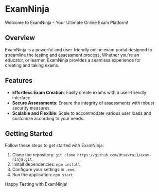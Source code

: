 # ExamNinja 

Welcome to ExamNinja – Your Ultimate Online Exam Platform!

## Overview

ExamNinja is a powerful and user-friendly online exam portal designed to streamline the testing and assessment process. Whether you're an educator, or learner, ExamNinja provides a seamless experience for creating and taking exams.

## Features

- **Effortless Exam Creation**: Easily create exams with a user-friendly interface.
- **Secure Assessments**: Ensure the integrity of assessments with robust security measures.
- **Scalable and Flexible**: Scale to accommodate various user loads and customize according to your needs.

## Getting Started

Follow these steps to get started with ExamNinja:

1. Clone the repository: `git clone https://github.com/Utsavrai1/exam-ninja.git`
2. Install dependencies: `npm install`
3. Configure your settings in `.env`.
4. Run the application: `npm start`

Happy Testing with ExamNinja!
